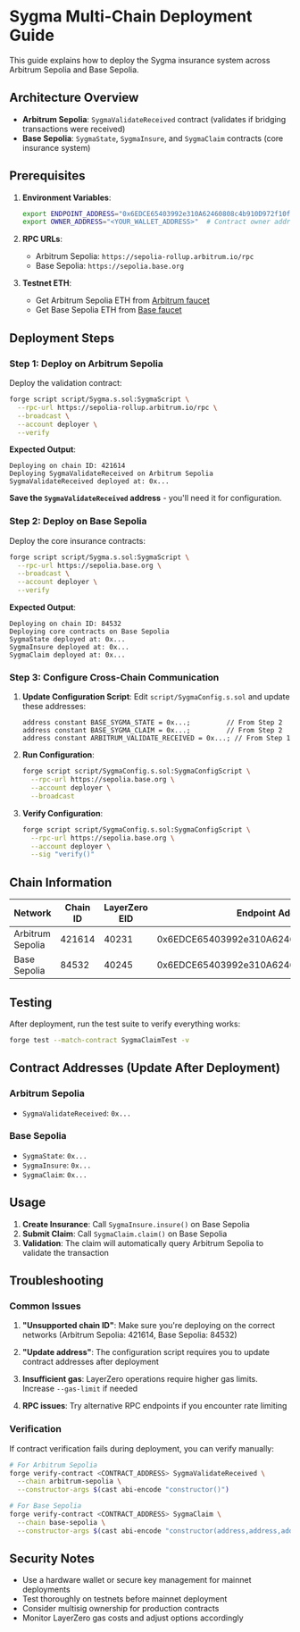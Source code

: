 # Sygma Multi-Chain Deployment Guide

This guide explains how to deploy the Sygma insurance system across Arbitrum Sepolia and Base Sepolia.

## Architecture Overview

- **Arbitrum Sepolia**: `SygmaValidateReceived` contract (validates if bridging transactions were received)
- **Base Sepolia**: `SygmaState`, `SygmaInsure`, and `SygmaClaim` contracts (core insurance system)

## Prerequisites

1. **Environment Variables**:

   ```bash
   export ENDPOINT_ADDRESS="0x6EDCE65403992e310A62460808c4b910D972f10f"  # LayerZero endpoint (same for both chains)
   export OWNER_ADDRESS="<YOUR_WALLET_ADDRESS>"  # Contract owner address
   ```

2. **RPC URLs**:

   - Arbitrum Sepolia: `https://sepolia-rollup.arbitrum.io/rpc`
   - Base Sepolia: `https://sepolia.base.org`

3. **Testnet ETH**:
   - Get Arbitrum Sepolia ETH from [Arbitrum faucet](https://faucet.triangleplatform.com/arbitrum/sepolia)
   - Get Base Sepolia ETH from [Base faucet](https://www.coinbase.com/faucets/base-ethereum-sepolia-faucet)

## Deployment Steps

### Step 1: Deploy on Arbitrum Sepolia

Deploy the validation contract:

```bash
forge script script/Sygma.s.sol:SygmaScript \
  --rpc-url https://sepolia-rollup.arbitrum.io/rpc \
  --broadcast \
  --account deployer \
  --verify
```

**Expected Output**:

```
Deploying on chain ID: 421614
Deploying SygmaValidateReceived on Arbitrum Sepolia
SygmaValidateReceived deployed at: 0x...
```

**Save the `SygmaValidateReceived` address** - you'll need it for configuration.

### Step 2: Deploy on Base Sepolia

Deploy the core insurance contracts:

```bash
forge script script/Sygma.s.sol:SygmaScript \
  --rpc-url https://sepolia.base.org \
  --broadcast \
  --account deployer \
  --verify
```

**Expected Output**:

```
Deploying on chain ID: 84532
Deploying core contracts on Base Sepolia
SygmaState deployed at: 0x...
SygmaInsure deployed at: 0x...
SygmaClaim deployed at: 0x...
```

### Step 3: Configure Cross-Chain Communication

1. **Update Configuration Script**:
   Edit `script/SygmaConfig.s.sol` and update these addresses:

   ```solidity
   address constant BASE_SYGMA_STATE = 0x...;         // From Step 2
   address constant BASE_SYGMA_CLAIM = 0x...;         // From Step 2
   address constant ARBITRUM_VALIDATE_RECEIVED = 0x...; // From Step 1
   ```

2. **Run Configuration**:

   ```bash
   forge script script/SygmaConfig.s.sol:SygmaConfigScript \
     --rpc-url https://sepolia.base.org \
     --account deployer \
     --broadcast
   ```

3. **Verify Configuration**:
   ```bash
   forge script script/SygmaConfig.s.sol:SygmaConfigScript \
     --rpc-url https://sepolia.base.org \
     --account deployer \
     --sig "verify()"
   ```

## Chain Information

| Network          | Chain ID | LayerZero EID | Endpoint Address                           |
| ---------------- | -------- | ------------- | ------------------------------------------ |
| Arbitrum Sepolia | 421614   | 40231         | 0x6EDCE65403992e310A62460808c4b910D972f10f |
| Base Sepolia     | 84532    | 40245         | 0x6EDCE65403992e310A62460808c4b910D972f10f |

## Testing

After deployment, run the test suite to verify everything works:

```bash
forge test --match-contract SygmaClaimTest -v
```

## Contract Addresses (Update After Deployment)

### Arbitrum Sepolia

- `SygmaValidateReceived`: `0x...`

### Base Sepolia

- `SygmaState`: `0x...`
- `SygmaInsure`: `0x...`
- `SygmaClaim`: `0x...`

## Usage

1. **Create Insurance**: Call `SygmaInsure.insure()` on Base Sepolia
2. **Submit Claim**: Call `SygmaClaim.claim()` on Base Sepolia
3. **Validation**: The claim will automatically query Arbitrum Sepolia to validate the transaction

## Troubleshooting

### Common Issues

1. **"Unsupported chain ID"**: Make sure you're deploying on the correct networks (Arbitrum Sepolia: 421614, Base Sepolia: 84532)

2. **"Update address"**: The configuration script requires you to update contract addresses after deployment

3. **Insufficient gas**: LayerZero operations require higher gas limits. Increase `--gas-limit` if needed

4. **RPC issues**: Try alternative RPC endpoints if you encounter rate limiting

### Verification

If contract verification fails during deployment, you can verify manually:

```bash
# For Arbitrum Sepolia
forge verify-contract <CONTRACT_ADDRESS> SygmaValidateReceived \
  --chain arbitrum-sepolia \
  --constructor-args $(cast abi-encode "constructor()")

# For Base Sepolia
forge verify-contract <CONTRACT_ADDRESS> SygmaClaim \
  --chain base-sepolia \
  --constructor-args $(cast abi-encode "constructor(address,address,address,uint32)" <STATE_ADDR> <ENDPOINT_ADDR> <OWNER_ADDR> <CHANNEL_ID>)
```

## Security Notes

- Use a hardware wallet or secure key management for mainnet deployments
- Test thoroughly on testnets before mainnet deployment
- Consider multisig ownership for production contracts
- Monitor LayerZero gas costs and adjust options accordingly
